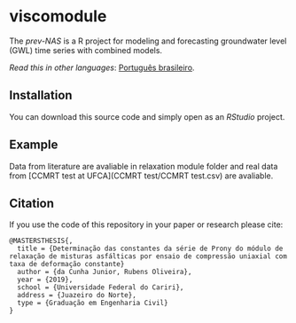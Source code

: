# viscomodule

The *prev-NAS* is a R project for modeling and forecasting groundwater level (GWL) time series with combined models.

*Read this in other languages*: [Português brasileiro](README.br.md).

## Installation

You can download this source code and simply open as an *RStudio* project.

## Example

Data from literature are avaliable in relaxation module folder and real data from [CCMRT test at UFCA](CCMRT test/CCMRT test.csv) are avaliable.

## Citation
If you use the code of this repository in your paper or research please cite:

```
@MASTERSTHESIS{,
  title = {Determinação das constantes da série de Prony do módulo de relaxação de misturas asfálticas por ensaio de compressão uniaxial com taxa de deformação constante}
  author = {da Cunha Junior, Rubens Oliveira},
  year = {2019},
  school = {Universidade Federal do Cariri},
  address = {Juazeiro do Norte},
  type = {Graduação em Engenharia Civil}
}
```

